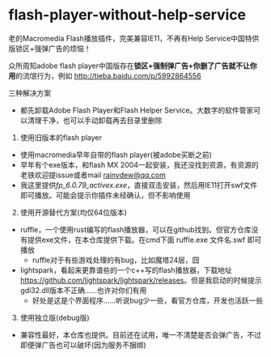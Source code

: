 # flash-player-without-help-service
老的Macromedia Flash播放插件，完美兼容IE11，不再有Help Service中国特供版锁区+强弹广告的烦恼！

众所周知adobe flash player中国版存在**锁区+强制弹广告+你删了广告就不让你用**的流氓行为，例如
http://tieba.baidu.com/p/5992864556

三种解决方案

* 都先卸载Adobe Flash Player和Flash Helper Service。大数字的软件管家可以清理干净，也可以手动卸载再去目录里删除

1. 使用旧版本的flash player
- 使用macromedia早年自带的flash player(被adobe买断之前)
- 早年有个exe版本，和flash MX 2004一起安装，我还没找到资源，有资源的老铁欢迎提issue或者mail rainydew@qq.com
- 我这里提供*fp_6.0.79_activex.exe*，直接双击安装，然后用IE11打开swf文件即可播放。可能会提示你插件未经确认，但不影响使用

2. 使用开源替代方案(均仅64位版本)
- ruffle，一个使用rust编写的flash播放器，可以在github找到。但官方仓库没有提供exe文件，在本仓库提供下载。在cmd下面 ruffle.exe 文件名.swf 即可播放
  - ruffle对于有些游戏处理的有bug，比如魔塔24层，囧
- lightspark，看起来更靠谱些的一个c++写的flash播放器，下载地址<https://github.com/lightspark/lightspark/releases>。但是我启动的时候提示gdi32.dll版本不正确……也许对你们有用
  - 好处是这是个界面程序……听说bug少一些，看官方仓库，开发也活跃一些

3. 使用独立版(debug版)
- 兼容性最好，本仓库也提供。目前还在试用，唯一不清楚是否会弹广告，不过即便弹广告也可以破坏(因为服务不捆绑)
